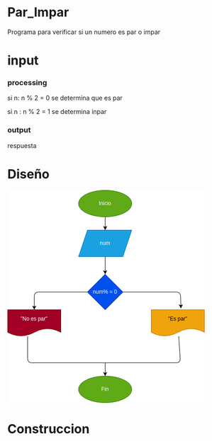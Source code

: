 # Par_Impar
Programa para verificar si un numero es par o impar 

# input
### processing
si n: n % 2 = 0 se determina que es par 

si n : n % 2 = 1 se determina inpar 


### output
respuesta 
# Diseño
![Diagrama de flujo](diagrama.png "Diagrama de flujo ")

# Construccion



